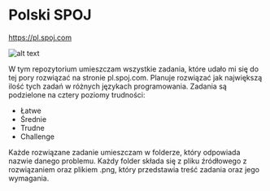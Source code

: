# Polski SPOJ

https://pl.spoj.com

![alt text](https://pl.spoj.com/gfx/2015e.png)

W tym repozytorium umieszczam wszystkie zadania, które udało mi się do tej pory rozwiązać na stronie pl.spoj.com.
Planuje rozwiązać jak największą ilość tych zadań w różnych językach programowania.
Zadania są podzielone na cztery poziomy trudności:

- Łatwe
- Średnie
- Trudne
- Challenge

Każde rozwiązane zadanie umieszczam w folderze, który odpowiada nazwie danego problemu.
Każdy folder składa się z pliku źródłowego z rozwiązaniem oraz plikiem .png, który przedstawia treść zadania oraz jego wymagania.

